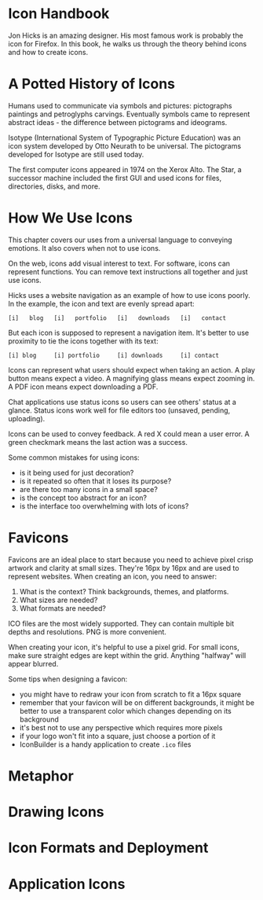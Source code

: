 Icon Handbook
=============

Jon Hicks is an amazing designer.  His most famous work is probably the
icon for Firefox.  In this book, he walks us through the theory behind icons
and how to create icons.

A Potted History of Icons
=========================

Humans used to communicate via symbols and pictures: pictographs paintings and
petroglyphs carvings.  Eventually symbols came to represent abstract ideas -
the difference between pictograms and ideograms.

Isotype (International System of Typographic Picture Education) was an icon
system developed by Otto Neurath to be universal.  The pictograms developed for
Isotype are still used today.

The first computer icons appeared in 1974 on the Xerox Alto.  The Star, a
successor machine included the first GUI and used icons for files, directories,
disks, and more.

How We Use Icons
================

This chapter covers our uses from a universal language to conveying emotions.
It also covers when not to use icons.

On the web, icons add visual interest to text.  For software, icons can
represent functions.  You can remove text instructions all together and just
use icons.

Hicks uses a website navigation as an example of how to use icons poorly.
In the example, the icon and text are evenly spread apart:

    [i]   blog   [i]   portfolio   [i]   downloads   [i]   contact

But each icon is supposed to represent a navigation item.  It's better to use
proximity to tie the icons together with its text:

    [i] blog     [i] portfolio     [i] downloads     [i] contact

Icons can represent what users should expect when taking an action.  A play
button means expect a video.  A magnifying glass means expect zooming in.  A
PDF icon means expect downloading a PDF.

Chat applications use status icons so users can see others' status at a glance.
Status icons work well for file editors too (unsaved, pending, uploading).

Icons can be used to convey feedback.  A red X could mean a user error.  A green
checkmark means the last action was a success.

Some common mistakes for using icons:

* is it being used for just decoration?
* is it repeated so often that it loses its purpose?
* are there too many icons in a small space?
* is the concept too abstract for an icon?
* is the interface too overwhelming with lots of icons?

Favicons
========

Favicons are an ideal place to start because you need to achieve pixel crisp
artwork and clarity at small sizes.  They're 16px by 16px and are used to
represent websites.  When creating an icon, you need to answer:

1. What is the context?  Think backgrounds, themes, and platforms.
2. What sizes are needed?
3. What formats are needed?

ICO files are the most widely supported.  They can contain multiple bit depths
and resolutions.  PNG is more convenient.

When creating your icon, it's helpful to use a pixel grid.  For small icons,
make sure straight edges are kept within the grid.  Anything "halfway" will
appear blurred.

Some tips when designing a favicon:

* you might have to redraw your icon from scratch to fit a 16px square
* remember that your favicon will be on different backgrounds, it might be
  better to use a transparent color which changes depending on its background
* it's best not to use any perspective which requires more pixels
* if your logo won't fit into a square, just choose a portion of it
* IconBuilder is a handy application to create `.ico` files

Metaphor
========

Drawing Icons
=============

Icon Formats and Deployment
===========================

Application Icons
=================
